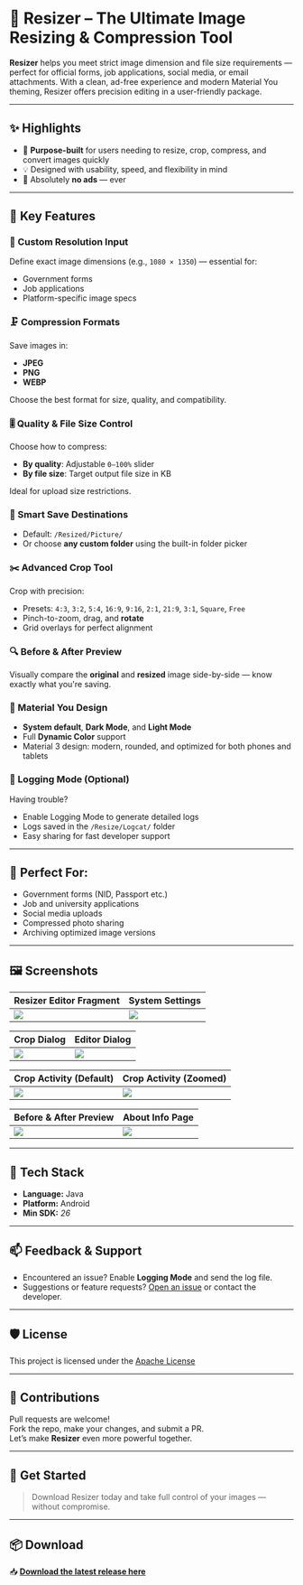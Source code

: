 # 📱 Resizer – The Ultimate Image Resizing & Compression Tool

**Resizer** helps you meet strict image dimension and file size requirements — perfect for official forms, job applications, social media, or email attachments. With a clean, ad-free experience and modern Material You theming, Resizer offers precision editing in a user-friendly package.

---

## ✨ Highlights

- 🎯 **Purpose-built** for users needing to resize, crop, compress, and convert images quickly  
- 💡 Designed with usability, speed, and flexibility in mind  
- 🚫 Absolutely **no ads** — ever  

---

## 🔧 Key Features

### 📐 Custom Resolution Input
Define exact image dimensions (e.g., `1080 × 1350`) — essential for:
- Government forms
- Job applications
- Platform-specific image specs

### 🗜️ Compression Formats
Save images in:
- **JPEG**
- **PNG**
- **WEBP**

Choose the best format for size, quality, and compatibility.

### 🎚️ Quality & File Size Control
Choose how to compress:
- **By quality**: Adjustable `0–100%` slider  
- **By file size**: Target output file size in KB

Ideal for upload size restrictions.

### 💾 Smart Save Destinations
- Default: `/Resized/Picture/`
- Or choose **any custom folder** using the built-in folder picker

### ✂️ Advanced Crop Tool
Crop with precision:
- Presets: `4:3`, `3:2`, `5:4`, `16:9`, `9:16`, `2:1`, `21:9`, `3:1`, `Square`, `Free`
- Pinch-to-zoom, drag, and **rotate**
- Grid overlays for perfect alignment

### 🔍 Before & After Preview
Visually compare the **original** and **resized** image side-by-side — know exactly what you're saving.

### 🎨 Material You Design
- **System default**, **Dark Mode**, and **Light Mode**
- Full **Dynamic Color** support
- Material 3 design: modern, rounded, and optimized for both phones and tablets

### 🐞 Logging Mode (Optional)
Having trouble?
- Enable Logging Mode to generate detailed logs
- Logs saved in the `/Resize/Logcat/` folder
- Easy sharing for fast developer support

---

## 📸 Perfect For:
- Government forms (NID, Passport etc.)
- Job and university applications
- Social media uploads
- Compressed photo sharing
- Archiving optimized image versions

---

## 🖼️ Screenshots

| Resizer Editor Fragment | System Settings |
|--------------------------|------------------|
| ![](https://github.com/ShafiqulIslamShamim/Resizer/raw/main/screenshots/ResizerEditorFragment.jpg) | ![](https://github.com/ShafiqulIslamShamim/Resizer/raw/main/screenshots/SystemSettings.jpg) |

| Crop Dialog | Editor Dialog |
|-------------|----------------|
| ![](https://github.com/ShafiqulIslamShamim/Resizer/raw/main/screenshots/CropDialog.jpg) | ![](https://github.com/ShafiqulIslamShamim/Resizer/raw/main/screenshots/EditorDialog.jpg) |

| Crop Activity (Default) | Crop Activity (Zoomed) |
|--------------------------|------------------------|
| ![](https://github.com/ShafiqulIslamShamim/Resizer/raw/main/screenshots/CropActivityDefault.jpg) | ![](https://github.com/ShafiqulIslamShamim/Resizer/raw/main/screenshots/CropActivityZoom.jpg) |

| Before & After Preview | About Info Page |
|-----------------|------------------------|
| ![](https://github.com/ShafiqulIslamShamim/Resizer/raw/main/screenshots/Before&AfterPreview.jpg) | ![](https://github.com/ShafiqulIslamShamim/Resizer/raw/main/screenshots/AboutInfoPage.jpg) |

---

## 🔧 Tech Stack

- **Language:** Java
- **Platform:** Android  
- **Min SDK:** *26*

---

## 📫 Feedback & Support

- Encountered an issue? Enable **Logging Mode** and send the log file.
- Suggestions or feature requests? [Open an issue](https://github.com/ShafiqulIslamShamim/Resizer/issues) or contact the developer.

---

## 🛡️ License

This project is licensed under the [Apache License](LICENSE)

---

## 🙌 Contributions

Pull requests are welcome!  
Fork the repo, make your changes, and submit a PR.  
Let’s make **Resizer** even more powerful together.

---

## 🚀 Get Started

> Download Resizer today and take full control of your images — without compromise.

---

## 📦 Download

📥 **[Download the latest release here](https://github.com/ShafiqulIslamShamim/Resizer/releases/tag/v1.0)**  
